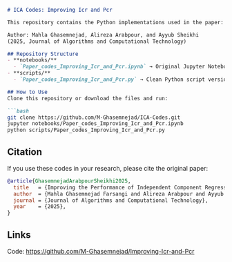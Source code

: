 
```markdown
# ICA Codes: Improving Icr and Pcr

This repository contains the Python implementations used in the paper:

Author: Mahla Ghasemnejad, Alireza Arabpour, and Ayyub Sheikhi  
(2025, Journal of Algorithms and Computational Technology)

## Repository Structure
- **notebooks/**
  - `Paper_codes_Improving_Icr_and_Pcr.ipynb` → Original Jupyter Notebook  
- **scripts/**
  - `Paper_codes_Improving_Icr_and_Pcr.py` → Clean Python script version  

## How to Use
Clone this repository or download the files and run:

```bash
git clone https://github.com/M-Ghasemnejad/ICA-Codes.git
jupyter notebooks/Paper_codes_Improving_Icr_and_Pcr.ipynb
python scripts/Paper_codes_Improving_Icr_and_Pcr.py
```
## Citation
If you use these codes in your research, please cite the original paper:
```bibtex
@article{GhasemnejadArabpourSheikhi2025,
  title   = {Improving the Performance of Independent Component Regression},
  author  = {Mahla Ghasemnejad Farsangi and Alireza Arabpour and Ayyub Sheikhi},
  journal = {Journal of Algorithms and Computational Technology},
  year    = {2025},
}
```

## Links
Code: https://github.com/M-Ghasemnejad/Improving-Icr-and-Pcr

